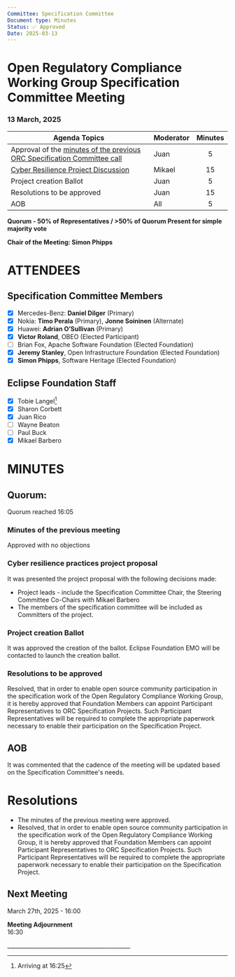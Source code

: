 ```yaml
---
Committee: Specification Committee
Document type: Minutes
Status: ✅ Approved
Date: 2025-03-13
---
```


# **Open Regulatory Compliance Working Group** Specification Committee Meeting

###  13 March, 2025 

| Agenda Topics | Moderator | Minutes |
| ----- | ----- | :---: |
| Approval of the [minutes of the previous ORC Specification Committee call](https://docs.google.com/document/d/1oVB_PI9KNVj5w5zOShxER80dDKhNip3PNuP51aqRMTU/edit?tab=t.0) | Juan | 5 |
| [Cyber Resilience Project Discussion](https://projects.eclipse.org/proposals/cyber-resilience-practices)  | Mikael | 15 |
| Project creation Ballot | Juan | 5 |
| Resolutions to be approved | Juan | 15 |
| AOB | All | 5 |

**Quorum \- 50% of Representatives / \>50% of Quorum Present for simple majority vote**  
   
**Chair of the Meeting: Simon Phipps**

# ATTENDEES

## Specification Committee Members

- [x] Mercedes-Benz:  **Daniel Dilger** (Primary)  
- [x] Nokia: **Timo Perala** (Primary), **Jonne Soininen** (Alternate)  
- [x] Huawei: **Adrian O’Sullivan** (Primary)  
- [x] **Victor Roland**, OBEO (Elected Participant)  
- [ ] Brian Fox, Apache Software Foundation (Elected Foundation)  
- [x] **Jeremy Stanley**, Open Infrastructure Foundation (Elected Foundation)  
- [x] **Simon Phipps**, Software Heritage (Elected Foundation)

## Eclipse Foundation Staff

- [x] Tobie Langel[^1]  
- [x] Sharon Corbett  
- [x] Juan Rico  
- [ ] Wayne Beaton  
- [ ] Paul Buck  
- [x] Mikael Barbero

# MINUTES

## Quorum: 

Quorum reached 16:05

### Minutes of the previous meeting

Approved with no objections

### Cyber resilience practices project proposal

It was presented the project proposal with the following decisions made:

- Project leads \- include the Specification Committee Chair, the Steering Committee Co-Chairs with Mikael Barbero  
- The members of the specification committee will be included as Committers of the project.

### Project creation Ballot

It was approved the creation of the ballot. Eclipse Foundation EMO will be contacted to launch the creation ballot.

### Resolutions to be approved

Resolved, that in order to enable open source community participation in the specification work of the Open Regulatory Compliance Working Group, it is hereby approved that Foundation Members can appoint Participant Representatives to ORC Specification Projects. Such Participant Representatives will be required to complete the appropriate paperwork necessary to enable their participation on the Specification Project.

## AOB

It was commented that the cadence of the meeting will be updated based on the Specification Committee's needs.

# Resolutions

* The minutes of the previous meeting were approved.  
* Resolved, that in order to enable open source community participation in the specification work of the Open Regulatory Compliance Working Group, it is hereby approved that Foundation Members can appoint Participant Representatives to ORC Specification Projects. Such Participant Representatives will be required to complete the appropriate paperwork necessary to enable their participation on the Specification Project.

## Next Meeting

March 27th, 2025 \- 16:00

**Meeting Adjournment**  
16:30

\_\_\_\_\_\_\_\_\_\_\_\_\_\_\_\_\_\_\_\_\_\_\_\_\_\_\_\_\_\_\_\_\_\_\_\_\_\_\_\_\_\_\_\_

[^1]:  Arriving at 16:25